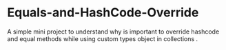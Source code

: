 # Equals-and-HashCode-Override
A simple mini project to understand why is important to override hashcode and equal methods while using custom types object in collections .
